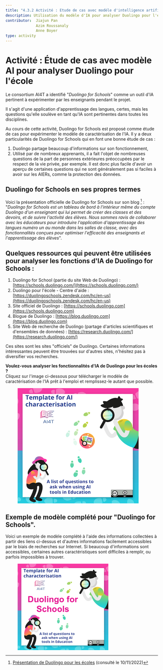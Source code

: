 ```yaml
---
title: "4.3.2 Activité : Etude de cas avec modèle d'intelligence artificielle"
description: Utilisation du modèle d'IA pour analyser Duolingo pour l'école
contributor:  Jiajun Pan
              Azim Roussanaly
              Anne Boyer
type: activity
---
```


# Activité : Étude de cas avec modèle AI pour analyser Duolingo pour l'école

Le consortium AI4T a identifié "*Duolingo for Schools*" comme un outil d'IA pertinent à expérimenter par les enseignants pendant le projet.

Il s'agit d'une application d'apprentissage des langues, certes, mais les questions qu'elle soulève en tant qu'IA sont pertinentes dans toutes les disciplines.

Au cours de cette activité, Duolingo for Schools est proposé comme étude de cas pour expérimenter le modèle de caractérisation de l'IA. Il y a deux particularités de Duolingo for Schools qui en font une bonne étude de cas :

1. Duolingo partage beaucoup d'informations sur son fonctionnement,
2. Utilisé par de nombreux apprenants, il a fait l'objet de nombreuses questions de la part de personnes extérieures préoccupées par le respect de la vie privée, par exemple. Il est donc plus facile d'avoir un aperçu de certaines questions qui ne sont généralement pas si faciles à avoir sur les AIERs, comme la protection des données.

## Duolingo for Schools en ses propres termes

Voici la présentation officielle de Duolingo for Schools sur son blog [^1] : "*Duolingo for Schools est un tableau de bord à l'intérieur même du compte Duolingo d'un enseignant qui lui permet de créer des classes et des devoirs, et de suivre l'activité des élèves. Nous sommes ravis de collaborer avec les éducateurs pour introduire l'application d'apprentissage des langues numéro un au monde dans les salles de classe, avec des fonctionnalités conçues pour optimiser l'efficacité des enseignants et l'apprentissage des élèves*".

## Quelques ressources qui peuvent être utilisées pour analyser les fonctions d'IA de Duolingo for Schools :

1. Duolingo for School (partie du site Web de Duolingo) : [https://schools.duolingo.com/](https://schools.duolingo.com/)
2. Duolingo pour l'école - Centre d'aide : [https://duolingoschools.zendesk.com/hc/en-us](https://duolingoschools.zendesk.com/hc/en-us)
3. Site officiel de Duolingo : [https://schools.duolingo.com](https://schools.duolingo.com)
4. Blogue de Duolingo : [https://blog.duolingo.com](https://blog.duolingo.com)
5. Site Web de recherche de Duolingo (partage d'articles scientifiques et d'ensembles de données) : [https://research.duolingo.com/](https://research.duolingo.com/)

Ces sites sont les sites "officiels" de Duolingo. Certaines informations intéressantes peuvent être trouvées sur d'autres sites, n'hésitez pas à diversifier vos recherches.

**Voulez-vous analyser les fonctionnalités d'IA de Duolingo pour les écoles ?**  
Cliquez sur l'image ci-dessous pour télécharger le modèle de caractérisation de l'IA prêt à l'emploi et remplissez-le autant que possible.
<a href="./AI4T-Template_Ready_to_use.pdf" target="_blank">
<figure>
  <img src="Images/Ready-To-Use-AI-Template.png" alt="A Ready to Use Template for AI Resources Characterisation"/>
</figure></a>

## Exemple de modèle complété pour "Duolingo for Schools".

Voici un exemple de modèle complété à l'aide des informations collectées à partir des liens ci-dessus et d'autres informations facilement accessibles par le biais de recherches sur Internet.
Si beaucoup d'informations sont accessibles, certaines autres caractéristiques sont difficiles à remplir, ou parfois impossibles à trouver.

<a href="./AI4T-Case_study_on_AI_Features_For_Duolingo.pdf" target="_blank">
<figure>
  <img src="Images/Template-Duolingo-for-School.png" alt="Completed template for Duolingo for Schools AI-features"/>
</figure></a>

[^1]: [Présentation de Duolingo pour les écoles](https://blog.duolingo.com/duolingo-for-schools/)
 (consulté le 10/11/2022)
